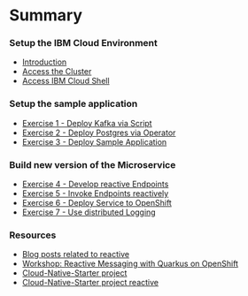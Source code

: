 # Summary

<!-- Rules of SUMMARY.md are here: https://docs.gitbook.com/integrations/github/content-configuration#summary -->
<!-- All headings MUST be THREE hashmarks (###) -->
<!-- Indented bullets (4 spaces) will make the first line be a section -->

### Setup the IBM Cloud Environment

* [Introduction](pre-work/README.md)
* [Access the Cluster](pre-work/CLOUD_ACCOUNT.md)
* [Access IBM Cloud Shell](pre-work/CLOUD_SHELL.md)

### Setup the sample application

* [Exercise 1 - Deploy Kafka via Script](exercise-01/README.md)
* [Exercise 2 - Deploy Postgres via Operator](exercise-02/README.md) 
* [Exercise 3 - Deploy Sample Application](exercise-03/README.md)

### Build new version of the Microservice

* [Exercise 4 - Develop reactive Endpoints](exercise-04/README.md) 
* [Exercise 5 - Invoke Endpoints reactively](exercise-05/README.md)
* [Exercise 6 - Deploy Service to OpenShift](exercise-06/README.md)
* [Exercise 7 - Use distributed Logging](exercise-07/README.md) 

### Resources

* [Blog posts related to reactive](https://github.com/IBM/cloud-native-starter/tree/master/reactive#blogs)
* [Workshop: Reactive Messaging with Quarkus on OpenShift](https://github.com/IBM/workshop-quarkus-openshift-reactive-messaging)
* [Cloud-Native-Starter project](https://github.com/IBM/cloud-native-starter)
* [Cloud-Native-Starter project reactive](https://github.com/IBM/cloud-native-starter/tree/master/reactive)


